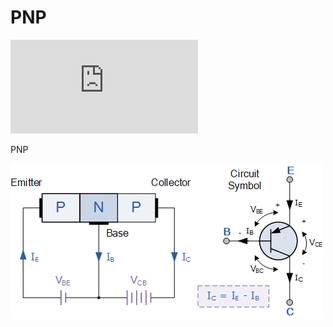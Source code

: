 # PNP

![](http://www.farnell.com/datasheets/1685029.pdf)

PNP 

![](../../../.gitbook/assets/tran6.gif)



